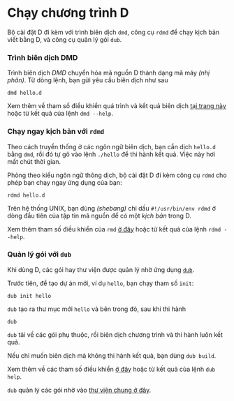 # Chạy chương trình D

Bộ cài đặt D đi kèm với trình biên dịch `dmd`, công cụ `rdmd` để chạy kịch bản
viết bằng D, và công cụ quản lý gói `dub`.

### Trình biên dịch DMD

Trình biên dịch *DMD* chuyển hóa mã nguồn D thành dạng mã máy _(nhị phân)_.
Từ dòng lệnh, bạn gửi yêu cầu biên dịch như sau

    dmd hello.d

Xem thêm về tham số điều khiển quá trình và kết quả biên dịch
  [tại trang này](https://dlang.org/dmd.html#switches)
hoặc từ kết quả của lệnh `dmd --help`.

### Chạy ngay kịch bản với `rdmd`

Theo cách truyền thống ở các ngôn ngữ biên dịch, bạn cần dịch `hello.d`
bằng `dmd`, rồi đó tự gõ vào lệnh `./hello` để thi hành kết quả.
Việc này hơi mất chút thời gian.

Phỏng theo kiểu ngôn ngữ thông dịch, bộ cài đặt D đi kèm công cụ `rdmd`
cho phép bạn chạy ngay ứng dụng của bạn:

    rdmd hello.d

Trên hệ thống UNIX, bạn dùng _(shebang)_ chỉ dấu `#!/usr/bin/env rdmd` ở
dòng đầu tiên của tập tin mã nguồn để có một _kịch bản_ trong D.

Xem thêm tham số điều khiển của `rmd` [ở đây](https://dlang.org/rdmd.html)
hoặc từ kết quả của lệnh `rdmd --help`.

### Quản lý gói với `dub`

Khi dùng D, các gói hay thư viện được quản lý nhờ ứng dụng  [`dub`](http://code.dlang.org).

Trước tiên, để tạo dự án mới, ví dụ  `hello`, bạn chạy tham số `init`:

    dub init hello

`dub` tạo ra thư mục mới `hello` và bên trong đó, sau khi thi hành

    dub

`dub` tải về các gói phụ thuộc, rồi biên dịch chương trình và thi
hành luôn kết quả.

Nếu chỉ muốn biên dịch mà không thi hành kết quả, bạn dùng `dub build`.

Xem thêm về các tham số điều khiển [ở đây](https://code.dlang.org/docs/commandline)
hoặc từ kết quả của lệnh `dub help`.

`dub` quản lý các gói nhờ vào [thư viện chung ở đây](https://code.dlang.org).
